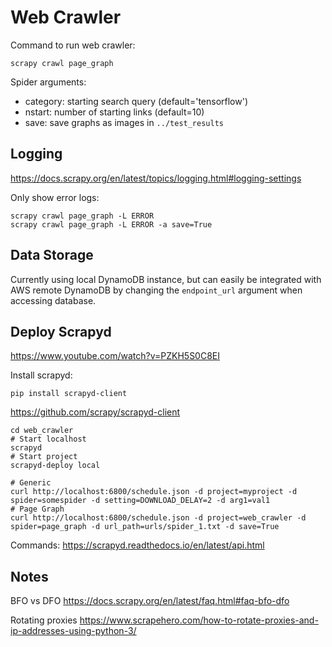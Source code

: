 # Web Crawler

Command to run web crawler:

```
scrapy crawl page_graph
```

Spider arguments:
- category: starting search query (default='tensorflow')
- nstart: number of starting links (default=10)
- save: save graphs as images in ```../test_results```

## Logging

https://docs.scrapy.org/en/latest/topics/logging.html#logging-settings

Only show error logs:

```
scrapy crawl page_graph -L ERROR
scrapy crawl page_graph -L ERROR -a save=True
```

## Data Storage

Currently using local DynamoDB instance, but can easily be integrated with AWS remote DynamoDB by changing the ```endpoint_url``` argument when accessing database.

## Deploy Scrapyd

https://www.youtube.com/watch?v=PZKH5S0C8EI

Install scrapyd:

```
pip install scrapyd-client
```

https://github.com/scrapy/scrapyd-client

```
cd web_crawler
# Start localhost
scrapyd
# Start project
scrapyd-deploy local

# Generic
curl http://localhost:6800/schedule.json -d project=myproject -d spider=somespider -d setting=DOWNLOAD_DELAY=2 -d arg1=val1
# Page Graph
curl http://localhost:6800/schedule.json -d project=web_crawler -d spider=page_graph -d url_path=urls/spider_1.txt -d save=True
```

Commands: https://scrapyd.readthedocs.io/en/latest/api.html

## Notes

BFO vs DFO
https://docs.scrapy.org/en/latest/faq.html#faq-bfo-dfo

Rotating proxies
https://www.scrapehero.com/how-to-rotate-proxies-and-ip-addresses-using-python-3/